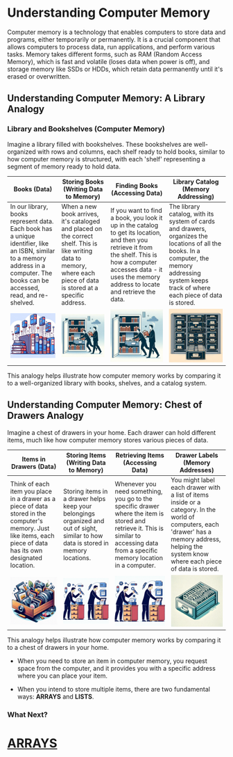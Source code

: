 # Understanding Computer Memory

Computer memory is a technology that enables computers to store data and programs, either temporarily or permanently. It is a crucial component that allows computers to process data, run applications, and perform various tasks. Memory takes different forms, such as RAM (Random Access Memory), which is fast and volatile (loses data when power is off), and storage memory like SSDs or HDDs, which retain data permanently until it's erased or overwritten.

## Understanding Computer Memory: A Library Analogy

### Library and Bookshelves (Computer Memory)

Imagine a library filled with bookshelves. These bookshelves are well-organized with rows and columns, each shelf ready to hold books, similar to how computer memory is structured, with each 'shelf' representing a segment of memory ready to hold data.

| **Books (Data)**                                                                                                                                                                   | **Storing Books (Writing Data to Memory)**                                                                                                                              | **Finding Books (Accessing Data)**                                                                                                                                                                                         | **Library Catalog (Memory Addressing)**                                                                                                                                                             |
| ---------------------------------------------------------------------------------------------------------------------------------------------------------------------------------- | ----------------------------------------------------------------------------------------------------------------------------------------------------------------------- | -------------------------------------------------------------------------------------------------------------------------------------------------------------------------------------------------------------------------- | --------------------------------------------------------------------------------------------------------------------------------------------------------------------------------------------------- |
| In our library, books represent data. Each book has a unique identifier, like an ISBN, similar to a memory address in a computer. The books can be accessed, read, and re-shelved. | When a new book arrives, it's cataloged and placed on the correct shelf. This is like writing data to memory, where each piece of data is stored at a specific address. | If you want to find a book, you look it up in the catalog to get its location, and then you retrieve it from the shelf. This is how a computer accesses data - it uses the memory address to locate and retrieve the data. | The library catalog, with its system of cards and drawers, organizes the locations of all the books. In a computer, the memory addressing system keeps track of where each piece of data is stored. |
| ![Books](images/library_analogy/2.png)                                                                                                                                             | ![Storing Books](images/library_analogy/3.png)                                                                                                                          | ![Finding Books](images/library_analogy/3.png)                                                                                                                                                                             | ![Library Catalog](images/library_analogy/4.png)                                                                                                                                                    |

This analogy helps illustrate how computer memory works by comparing it to a well-organized library with books, shelves, and a catalog system.

## Understanding Computer Memory: Chest of Drawers Analogy

Imagine a chest of drawers in your home. Each drawer can hold different items, much like how computer memory stores various pieces of data.

| **Items in Drawers (Data)**                                                                                                                                       | **Storing Items (Writing Data to Memory)**                                                                                          | **Retrieving Items (Accessing Data)**                                                                                                                                                 | **Drawer Labels (Memory Addresses)**                                                                                                                                                              |
| ----------------------------------------------------------------------------------------------------------------------------------------------------------------- | ----------------------------------------------------------------------------------------------------------------------------------- | ------------------------------------------------------------------------------------------------------------------------------------------------------------------------------------- | ------------------------------------------------------------------------------------------------------------------------------------------------------------------------------------------------- |
| Think of each item you place in a drawer as a piece of data stored in the computer's memory. Just like items, each piece of data has its own designated location. | Storing items in a drawer helps keep your belongings organized and out of sight, similar to how data is stored in memory locations. | Whenever you need something, you go to the specific drawer where the item is stored and retrieve it. This is similar to accessing data from a specific memory location in a computer. | You might label each drawer with a list of items inside or a category. In the world of computers, each 'drawer' has a memory address, helping the system know where each piece of data is stored. |
| ![Items in Drawers](images/drawer_analogy/2.png)                                                                                                                  | ![Storing Items](images/drawer_analogy/3.png)                                                                                       | ![Retrieving Items](images/drawer_analogy/3.png)                                                                                                                                      | ![Drawer Labels](images/drawer_analogy/4.png)                                                                                                                                                     |

This analogy helps illustrate how computer memory works by comparing it to a chest of drawers in your home.

- When you need to store an item in computer memory, you request space from the computer, and it provides you with a specific address where you can place your item.

- When you intend to store multiple items, there are two fundamental ways: **ARRAYS** and **LISTS**.

### What Next?

# [ARRAYS](arrays/ARRAYS.md)
